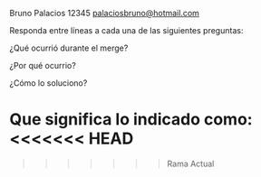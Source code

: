 Bruno
Palacios
12345
palaciosbruno@hotmail.com

Responda entre líneas a cada una de las siguientes preguntas:

¿Qué ocurrió durante el merge?

¿Por qué ocurrio?

¿Cómo lo soluciono?

Que significa lo indicado como: 
<<<<<<< HEAD 
===========
>>>>>>> Rama Actual